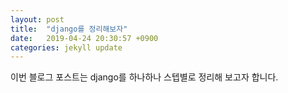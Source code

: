 ```yaml
---
layout: post
title:  "django를 정리해보자"
date:   2019-04-24 20:30:57 +0900
categories: jekyll update
---
```


이번 블로그 포스트는 django를 하나하나 스텝별로 정리해 보고자 합니다. 
